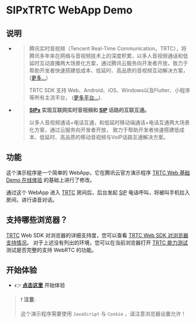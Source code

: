 # SIPxTRTC WebApp Demo

## 说明

- > 腾讯实时音视频（Tencent Real-Time Communication，TRTC），将腾讯多年来在网络与音视频技术上的深度积累，以多人音视频通话和低延时互动直播两大场景化方案，通过腾讯云服务向开发者开放，致力于帮助开发者快速搭建低成本、低延时、高品质的音视频互动解决方案，([更多...](https://cloud.tencent.com/document/product/647/16788))
  >
  > TRTC SDK 支持 Web、Android、iOS、Windows以及Flutter、小程序等所有主流平台， ([更多平台...](https://github.com/LiteAVSDK?q=TRTC_&type=all&sort=)).

- > **[SIPx][] 实现互联网实时音视频和 [SIP][] 话路的互联互通。**
  >
  > 以多人音视频通话+电话互通，和低延时移动端通话+电话互通两大场景化方案，通过云服务向开发者开放， 致力于帮助开发者快速搭建低成本、低延时、高品质的移动音视频与VoIP话路互通解决方案。

## 功能

这个演示程序是一个简单的 WebApp，它在腾讯云官方演示程序 [TRTC Web 基础 Demo 在线体验](https://web.sdk.qcloud.com/trtc/webrtc/demo/latest/official-demo/index.html) 的基础上进行了修改。

通过这个 WebApp 进入 [TRTC][] 房间后，后台发起 [SIP][] 电话呼叫，将被叫手机拉入房间，进行语音对话。

## 支持哪些浏览器？

[TRTC][] Web SDK 对浏览器的详细支持度，您可以查看 [TRTC Web SDK 对浏览器支持情况](https://web.sdk.qcloud.com/trtc/webrtc/doc/zh-cn/tutorial-05-info-browser.html)。
对于上述没有列出的环境，您可以在当前浏览器打开 [TRTC 能力测试](https://web.sdk.qcloud.com/trtc/webrtc/demo/detect/index.html) 测试是否完整的支持 WebRTC 的功能。

## 开始体验

- 👉 [**点击这里**](https://demo.sipx.cn/release/trtc/web/) 开始体验

> ❗ **注意**:
>
> 这个演示程序需要使用 `JavaScript` 与 `Cookie` ，请注意浏览器设置允许！

[sip]: https://datatracker.ietf.org/doc/html/rfc3261 "SIP: Session Initiation Protocol"
[sipx]: http://sipx.cn/ "实现互联网实时音视频和 SIP 话路的互联互通。"
[TRTC]: https://cloud.tencent.com/document/product/647/16788 "腾讯实时音视频（Tencent Real-Time Communication）"
